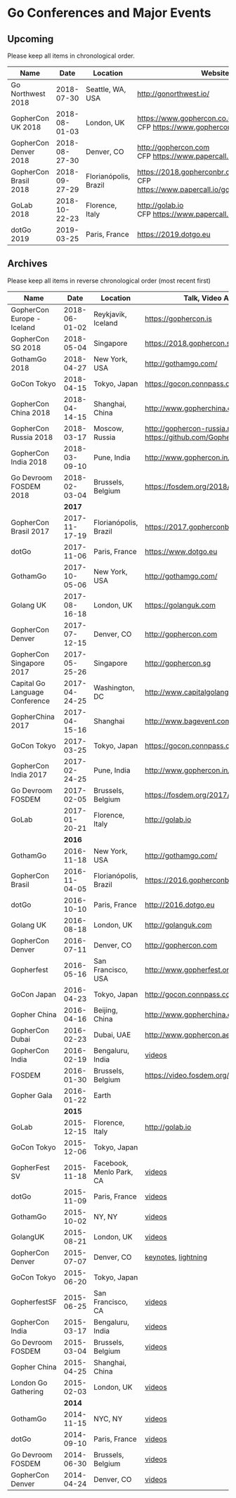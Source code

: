 # Go Conferences and Major Events

## Upcoming

Please keep all items in chronological order.

| Name |  Date | Location | Website | 
|-------|-----------|----------|------------|
| Go Northwest 2018 | 2018-07-30 | Seattle, WA, USA | http://gonorthwest.io/ |
| GopherCon UK 2018 | 2018-08-01-03 | London, UK | https://www.gophercon.co.uk/<br>CFP https://www.gophercon.co.uk/speakers/ |
| GopherCon Denver 2018 | 2018-08-27-30 | Denver, CO | http://gophercon.com<br>CFP https://www.papercall.io/gophercon2018 |
| GopherCon Brasil 2018 | 2018-09-27-29 | Florianópolis, Brazil | https://2018.gopherconbr.org/en<br>CFP https://www.papercall.io/gopherconbrasil2018 |
| GoLab 2018 | 2018-10-22-23 | Florence, Italy | http://golab.io<br>CFP https://www.papercall.io/golab2018 |
| dotGo 2019 | 2019-03-25 | Paris, France | https://2019.dotgo.eu |

## Archives

Please keep all items in reverse chronological order (most recent first)

| Name | Date | Location | Talk, Video Archives | 
|------|------------|----------|----------------|
| GopherCon Europe - Iceland | 2018-06-01-02 | Reykjavik, Iceland | https://gophercon.is | 
| GopherCon SG 2018 | 2018-05-04 | Singapore | https://2018.gophercon.sg/ |
| GothamGo 2018 | 2018-04-27 | New York, USA | http://gothamgo.com/ |
| GoCon Tokyo | 2018-04-15 | Tokyo, Japan | https://gocon.connpass.com/event/82515/ |
| GopherCon China 2018 | 2018-04-14-15 | Shanghai, China | http://www.gopherchina.org/ |
| GopherCon Russia 2018 | 2018-03-17 | Moscow, Russia | http://gophercon-russia.ru/en<br>https://github.com/GopherConRu/talks | 
| GopherCon India 2018 | 2018-03-09-10 | Pune, India | http://www.gophercon.in/ |
| Go Devroom FOSDEM 2018 | 2018-02-03-04 | Brussels, Belgium | https://fosdem.org/2018/schedule/track/go/ |
| | **2017** | | | |
| GopherCon Brasil 2017 | 2017-11-17-19 | Florianópolis, Brazil | https://2017.gopherconbr.org/en |
| dotGo | 2017-11-06 | Paris, France | https://www.dotgo.eu |
| GothamGo | 2017-10-05-06 | New York, USA | http://gothamgo.com/ |
| Golang UK | 2017-08-16-18 | London, UK | https://golanguk.com |
| GopherCon Denver | 2017-07-12-15 | Denver, CO | http://gophercon.com |
| GopherCon Singapore 2017 | 2017-05-25-26 | Singapore | http://gophercon.sg |
| Capital Go Language Conference | 2017-04-24-25 | Washington, DC | http://www.capitalgolang.com/ |
| GopherChina 2017 | 2017-04-15-16 | Shanghai | http://www.bagevent.com/event/357764 |
| GoCon Tokyo | 2017-03-25 | Tokyo, Japan |https://gocon.connpass.com/event/52441/ |
| GopherCon India 2017 | 2017-02-24-25 | Pune, India | http://www.gophercon.in/ 
| Go Devroom FOSDEM | 2017-02-05 | Brussels, Belgium | https://fosdem.org/2017/schedule/track/go/ |
| GoLab | 2017-01-20-21 | Florence, Italy | http://golab.io |
| | **2016** | | | |
| GothamGo | 2016-11-18 | New York, USA | http://gothamgo.com/ |
| GopherCon Brasil | 2016-11-04-05 | Florianópolis, Brazil | https://2016.gopherconbr.org/en/ |
| dotGo | 2016-10-10 | Paris, France | http://2016.dotgo.eu |
| Golang UK | 2016-08-18 | London, UK | http://golanguk.com |
| GopherCon Denver | 2016-07-11 | Denver, CO | http://gophercon.com |
| Gopherfest | 2016-05-16 | San Francisco, USA | http://www.gopherfest.org/ |
| GoCon Japan | 2016-04-23 | Tokyo, Japan | http://gocon.connpass.com/event/27521/ |
| Gopher China | 2016-04-16 | Beijing, China | http://www.gopherchina.org |
| GopherCon Dubai | 2016-02-23 | Dubai, UAE | http://www.gophercon.ae |
| GopherCon India | 2016-02-19 | Bengaluru, India | [videos](https://www.youtube.com/watch?v=4Dr8FXs9aJM&list=PLxFC1MYuNgJT_ynbXGuYAZbSnUnq-6VQA) |
| FOSDEM | 2016-01-30 | Brussels, Belgium | https://video.fosdem.org/2016/h1302/ |
| Gopher Gala | 2016-01-22 | Earth |  |
| | **2015** | | |
| GoLab | 2015-12-15 | Florence, Italy | http://golab.io |
| GoCon Tokyo | 2015-12-06 | Tokyo, Japan |  |
| GopherFest SV | 2015-11-18 | Facebook, Menlo Park, CA | [videos](https://www.youtube.com/playlist?list=PLtLJO5JKE5YALxdnGgvgwxTSmANOvyAo9) |
| dotGo    | 2015-11-09 | Paris, France | [videos](https://www.youtube.com/playlist?list=PLMWwKlp9xoYX4mlNDdkCOfsUG_40WCMCX) |
| GothamGo | 2015-10-02 | NY, NY | [videos](https://www.youtube.com/playlist?list=PLeGxIOPLk9ELh9tsPZMzau6CzMjfMzp9-) |
| GolangUK | 2015-08-21 | London, UK | [videos](https://www.youtube.com/playlist?list=PLDWZ5uzn69ezRJYeWxYNRMYebvf8DerHd) |
| GopherCon Denver | 2015-07-07 | Denver, CO | [keynotes](https://www.youtube.com/playlist?list=PL2ntRZ1ySWBf-_z-gHCOR2N156Nw930Hm), [lightning](https://www.youtube.com/playlist?list=PL2ntRZ1ySWBeHqlHM8DmvS8axgbrpvF9b) |
| GoCon Tokyo | 2015-06-20 | Tokyo, Japan ||
| GopherfestSF | 2015-06-25 | San Francisco, CA | [videos](https://www.youtube.com/playlist?list=PLtLJO5JKE5YB55ExLApKU0S8_eN5eaGkU) |
| GopherCon India | 2015-03-17 | Bengaluru, India | [videos](https://www.youtube.com/playlist?list=PLxFC1MYuNgJTY3uQ5Ja4F5Sz305nnrBOq) |
| Go Devroom FOSDEM | 2015-03-04 | Brussels, Belgium | [videos](https://www.youtube.com/playlist?list=PLtLJO5JKE5YDK74RZm67xfwaDgeCj7oqb) |
| Gopher China | 2015-04-25 | Shanghai, China | |
| London Go Gathering | 2015-02-03 | London, UK | [videos](https://www.youtube.com/playlist?list=PLtLJO5JKE5YCZYDAt8-uyJbVgq1FIUpVM)|
| | **2014** | | |
| GothamGo | 2014-11-15 | NYC, NY | [videos](https://vimeo.com/channels/852217) |
| dotGo | 2014-09-10 | Paris, France | [videos](https://www.youtube.com/playlist?list=PLMW8Xq7bXrG58Qk-9QSy2HRh2WVeIrs7e) |
| Go Devroom FOSDEM | 2014-06-30 |Brussels, Belgium | [videos](https://www.youtube.com/playlist?list=PLtLJO5JKE5YDKG4WcaNts3IVZqhDmmuBH) |
| GopherCon Denver | 2014-04-24 | Denver, CO | [videos](https://www.youtube.com/playlist?list=PL2ntRZ1ySWBcD_BiJiDJUcyrb2w3bTulF) |